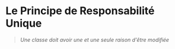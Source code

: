 # Le Principe de Responsabilité Unique

> *Une classe doit avoir une et une seule raison d'être modifiée*